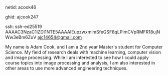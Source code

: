 netid: acook46

ghid: ajcook247

ssh: ssh-ed25519 AAAAC3NzaC1lZDI1NTE5AAAAIEupzwxmimSfeGSF8qLPimCVpRMFR18ujNWw3eBm6ZuV ajc14654@gmail.com

My name is Adam Cook, and I am a 2nd year Master's student for Computer Science. My field of research deals with machine learning, computer vision and image processing. While I am interested to see how I could apply course topics into image processing and analysis, I am also interested in other areas to use more advanced engineering techniques.
